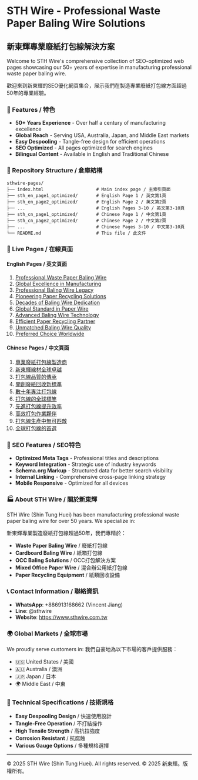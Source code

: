 # STH Wire - Professional Waste Paper Baling Wire Solutions

## 新東輝專業廢紙打包線解決方案

Welcome to STH Wire's comprehensive collection of SEO-optimized web pages showcasing our 50+ years of expertise in manufacturing professional waste paper baling wire.

歡迎來到新東輝的SEO優化網頁集合，展示我們在製造專業廢紙打包線方面超過50年的專業經驗。

### 🌟 Features / 特色

- **50+ Years Experience** - Over half a century of manufacturing excellence
- **Global Reach** - Serving USA, Australia, Japan, and Middle East markets
- **Easy Despooling** - Tangle-free design for efficient operations
- **SEO Optimized** - All pages optimized for search engines
- **Bilingual Content** - Available in English and Traditional Chinese

### 📁 Repository Structure / 倉庫結構

```
sthwire-pages/
├── index.html                    # Main index page / 主索引頁面
├── sth_en_page1_optimized/       # English Page 1 / 英文第1頁
├── sth_en_page2_optimized/       # English Page 2 / 英文第2頁
├── ...                           # English Pages 3-10 / 英文第3-10頁
├── sth_cn_page1_optimized/       # Chinese Page 1 / 中文第1頁
├── sth_cn_page2_optimized/       # Chinese Page 2 / 中文第2頁
├── ...                           # Chinese Pages 3-10 / 中文第3-10頁
└── README.md                     # This file / 此文件
```

### 🔗 Live Pages / 在線頁面

#### English Pages / 英文頁面
1. [Professional Waste Paper Baling Wire](https://goolnfye.manus.space)
2. [Global Excellence in Manufacturing](https://clfkxjcb.manus.space)
3. [Professional Baling Wire Legacy](https://zaccdptt.manus.space)
4. [Pioneering Paper Recycling Solutions](https://mftagaau.manus.space)
5. [Decades of Baling Wire Dedication](https://cxuiebvf.manus.space)
6. [Global Standard in Paper Wire](https://voehrxoi.manus.space)
7. [Advanced Baling Wire Technology](https://xuovfpvv.manus.space)
8. [Efficient Paper Recycling Partner](https://vtysuuqp.manus.space)
9. [Unmatched Baling Wire Quality](https://hrykkmya.manus.space)
10. [Preferred Choice Worldwide](https://jgkliklg.manus.space)

#### Chinese Pages / 中文頁面
1. [專業廢紙打包線製造商](https://ibbvsjvr.manus.space)
2. [新東輝線材全球卓越](https://dgcxtfjo.manus.space)
3. [打包線品質的傳承](https://irjtilii.manus.space)
4. [開創廢紙回收新標準](https://acddmuuw.manus.space)
5. [數十年專注打包線](https://hntxajzr.manus.space)
6. [打包線的全球標竿](https://mhhrraos.manus.space)
7. [先進打包線提升效率](https://vvyomnlk.manus.space)
8. [高效打包作業夥伴](https://fkpqdjqp.manus.space)
9. [打包線生產中無可匹敵](https://rzcqrmtb.manus.space)
10. [全球打包線的首選](https://vpymnpzd.manus.space)

### 🎯 SEO Features / SEO特色

- **Optimized Meta Tags** - Professional titles and descriptions
- **Keyword Integration** - Strategic use of industry keywords
- **Schema.org Markup** - Structured data for better search visibility
- **Internal Linking** - Comprehensive cross-page linking strategy
- **Mobile Responsive** - Optimized for all devices

### 🏭 About STH Wire / 關於新東輝

STH Wire (Shin Tung Huei) has been manufacturing professional waste paper baling wire for over 50 years. We specialize in:

新東輝專業製造廢紙打包線超過50年，我們專精於：

- **Waste Paper Baling Wire** / 廢紙打包線
- **Cardboard Baling Wire** / 紙箱打包線
- **OCC Baling Solutions** / OCC打包解決方案
- **Mixed Office Paper Wire** / 混合辦公用紙打包線
- **Paper Recycling Equipment** / 紙類回收設備

### 📞 Contact Information / 聯絡資訊

- **WhatsApp**: +886913168662 (Vincent Jiang)
- **Line**: @sthwire
- **Website**: https://www.sthwire.com.tw

### 🌍 Global Markets / 全球市場

We proudly serve customers in:
我們自豪地為以下市場的客戶提供服務：

- 🇺🇸 United States / 美國
- 🇦🇺 Australia / 澳洲
- 🇯🇵 Japan / 日本
- 🌍 Middle East / 中東

### 🔧 Technical Specifications / 技術規格

- **Easy Despooling Design** / 快速使用設計
- **Tangle-Free Operation** / 不打結操作
- **High Tensile Strength** / 高抗拉強度
- **Corrosion Resistant** / 抗腐蝕
- **Various Gauge Options** / 多種規格選擇

---

© 2025 STH Wire (Shin Tung Huei). All rights reserved.
© 2025 新東輝。版權所有。

